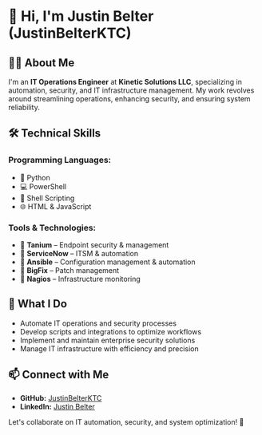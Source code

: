 # 👋 Hi, I'm Justin Belter (JustinBelterKTC)

## 👨‍💻 About Me
I'm an **IT Operations Engineer** at **Kinetic Solutions LLC**, specializing in automation, security, and IT infrastructure management. My work revolves around streamlining operations, enhancing security, and ensuring system reliability.

## 🛠️ Technical Skills
### Programming Languages:
- 🐍 Python
- 💻 PowerShell
- 🐧 Shell Scripting
- 🌐 HTML & JavaScript

### Tools & Technologies:
- 🔹 **Tanium** – Endpoint security & management  
- 🔹 **ServiceNow** – ITSM & automation  
- 🔹 **Ansible** – Configuration management & automation  
- 🔹 **BigFix** – Patch management  
- 🔹 **Nagios** – Infrastructure monitoring  

## 🚀 What I Do
- Automate IT operations and security processes  
- Develop scripts and integrations to optimize workflows  
- Implement and maintain enterprise security solutions  
- Manage IT infrastructure with efficiency and precision  

## 📫 Connect with Me
- **GitHub:** [JustinBelterKTC](https://github.com/JustinBelterKTC)  
- **LinkedIn:** [Justin Belter](https://www.linkedin.com/in/justin-belter-5067a7253/)

Let's collaborate on IT automation, security, and system optimization! 🚀  
